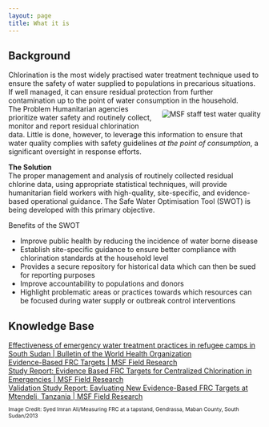 ```yaml
---
layout: page
title: What it is
---
```

<h2>Background</h2>
Chlorination is the most widely practised water treatment technique used to ensure the safety of water supplied to populations in precarious situations. If well managed, it can ensure residual protection from further contamination up to the point of water consumption in the household.

<div> <img src="{{ site.baseurl }}/public/images/SWOTpic2_cropped.jpeg" alt="MSF staff test water quality" class="responsive-image" style="float:right;border-radius:4px;margin:10px 0px 10px 10px">
</div>

</h2>The Problem</h2>
Humanitarian agencies prioritize water safety and routinely collect, monitor and report residual chlorination data. Little is done, however, to leverage this information to ensure that water quality complies with safety guidelines <em>at the point of consumption</em>, a significant oversight in response efforts.

<b>The Solution</b><br>
The proper management and analysis of routinely collected residual chlorine data, using appropriate statistical techniques, will provide humanitarian field workers with high-quality, site-specific, and evidence-based operational guidance. The Safe Water Optimisation Tool (SWOT) is being developed with this primary objective.

</h2>Benefits of the SWOT</h2>
<ul>
<li>Improve public health by reducing the incidence of water borne disease</li>
<li>Establish site-specific guidance to ensure better compliance with chlorination standards at the household level</li>
<li>Provides a secure repository for historical data which can then be sued for reporting purposes</li>
<li>Improve accountability to populations and donors</li>
<li>Highlight problematic areas or practices towards which resources can be focused during water supply or outbreak control interventions</li>
</ul>

<h2>Knowledge Base</h2>
<a href="https://www.who.int/bulletin/volumes/93/8/14-147645/en/" target="_blank" rel="noopener">Effectiveness of emergency water treatment practices in refugee camps in South Sudan | Bulletin of the World Health Organization</a><br>
<a href="https://fieldresearch.msf.org/handle/10144/618835" target="_blank" rel="noopener">Evidence-Based FRC Targets | MSF Field Research</a><br>
<a href="https://fieldresearch.msf.org/handle/10144/618836" target="_blank" rel="noopener">Study Report: Evidence Based FRC Targets for Centralized Chlorination in Emergencies | MSF Field Research</a><br>
<a href="https://fieldresearch.msf.org/handle/10144/618737" target="_blank" rel="noopener">Validation Study Report: Eavluating New Evidence-Based FRC Targets at Mtendeli, Tanzania | MSF Field Research</a><br>

<p style="font-size:75%">Image Credit: Syed Imran Ali/Measuring FRC at a tapstand, Gendrassa, Maban County, South Sudan/2013</p>
